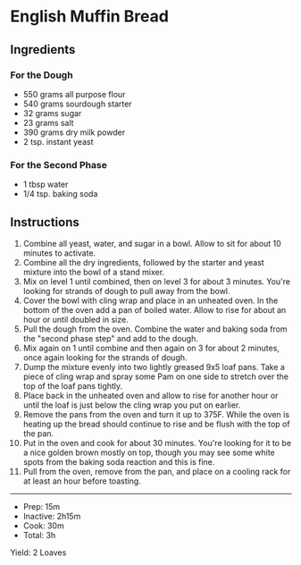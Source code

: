 # English Muffin Bread

## Ingredients

### For the Dough

- 550 grams all purpose flour
- 540 grams sourdough starter
- 32 grams sugar
- 23 grams salt
- 390 grams dry milk powder
- 2 tsp. instant yeast

### For the Second Phase

- 1 tbsp water
- 1/4 tsp. baking soda

## Instructions

1. Combine all yeast, water, and sugar in a bowl. Allow to sit for about 10 minutes to activate.
2. Combine all the dry ingredients, followed by the starter and yeast mixture into the bowl of a stand mixer.
3. Mix on level 1 until combined, then on level 3 for about 3 minutes. You're looking for strands of dough to pull away from the bowl.
4. Cover the bowl with cling wrap and place in an unheated oven. In the bottom of the oven add a pan of boiled water. Allow to rise for about an hour or until doubled in size.
5. Pull the dough from the oven. Combine the water and baking soda from the "second phase step" and add to the dough.
6. Mix again on 1 until combine and then again on 3 for about 2 minutes, once again looking for the strands of dough.
7. Dump the mixture evenly into two lightly greased 9x5 loaf pans. Take a piece of cling wrap and spray some Pam on one side to stretch over the top of the loaf pans tightly.
8. Place back in the unheated oven and allow to rise for another hour or until the loaf is just below the cling wrap you put on earlier.
9. Remove the pans from the oven and turn it up to 375F. While the oven is heating up the bread should continue to rise and be flush with the top of the pan.
10. Put in the oven and cook for about 30 minutes. You're looking for it to be a nice golden brown mostly on top, though you may see some white spots from the baking soda reaction and this is fine.
11. Pull from the oven, remove from the pan, and place on a cooling rack for at least an hour before toasting.

---

- Prep: 15m
- Inactive: 2h15m
- Cook: 30m
- Total: 3h

Yield: 2 Loaves
